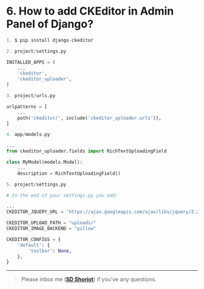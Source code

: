 # 6. How to add CKEditor in Admin Panel of Django?

```python
1. $ pip install django-ckeditor
```

```python
2. project/settings.py

INSTALLED_APPS = (
    ...
    'ckeditor',
    'ckeditor_uploader',
)
```

```python
3. project/urls.py

urlpatterns = [
    ...
    path('ckeditor/', include('ckeditor_uploader.urls')),
]
```

```python
4. app/models.py

...
from ckeditor_uploader.fields import RichTextUploadingField

class MyModel(models.Model):
    ...
    description = RichTextUploadingField()
```

```python
5. project/settings.py

# In the end of your settings.py you add:

...
CKEDITOR_JQUERY_URL = 'https://ajax.googleapis.com/ajax/libs/jquery/2.2.4/jquery.min.js'

CKEDITOR_UPLOAD_PATH = "uploads/"
CKEDITOR_IMAGE_BACKEND = "pillow"

CKEDITOR_CONFIGS = {
    'default': {
        'toolbar': None,
    },
}
```

---

> Please inbox me (**[SD Shoriot](https://www.facebook.com/shoriot)**) if you've any questions.